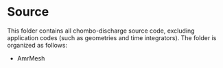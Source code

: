 # Source
This folder contains all chombo-discharge source code, excluding application codes (such as geometries and time integrators). 
The folder is organized as follows:

* AmrMesh 
